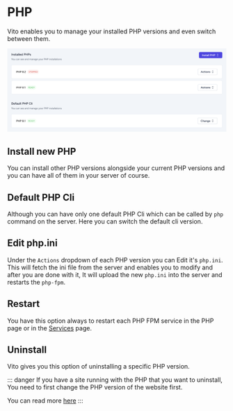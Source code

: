 # PHP

Vito enables you to manage your installed PHP versions and even switch between them.

![PHP](/servers/php.png)

## Install new PHP

You can install other PHP versions alongside your current PHP versions and you can have all of them in your server of course.

## Default PHP Cli

Although you can have only one default PHP Cli which can be called by `php` command on the server. Here you can switch the default cli version.

## Edit php.ini

Under the `Actions` dropdown of each PHP version you can Edit it's `php.ini`. This will fetch the ini file from the server and enables you to modify and after you are done with it, It will upload the new `php.ini` into the server and restarts the `php-fpm`.

## Restart

You have this option always to restart each PHP FPM service in the PHP page or in the [Services](/servers/services) page.

## Uninstall

Vito gives you this option of uninstalling a specific PHP version.

::: danger
If you have a site running with the PHP that you want to uninstall, You need to first change the PHP version of the website first.

You can read more [here](/sites/settings#PHP)
:::
